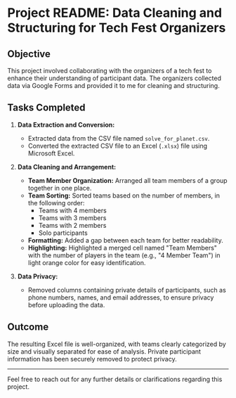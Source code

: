 # Project README: Data Cleaning and Structuring for Tech Fest Organizers

## Objective
This project involved collaborating with the organizers of a tech fest to enhance their understanding of participant data. The organizers collected data via Google Forms and provided it to me for cleaning and structuring.

## Tasks Completed

1. **Data Extraction and Conversion:**
   - Extracted data from the CSV file named `solve_for_planet.csv`.
   - Converted the extracted CSV file to an Excel (`.xlsx`) file using Microsoft Excel.

2. **Data Cleaning and Arrangement:**
   - **Team Member Organization:** Arranged all team members of a group together in one place.
   - **Team Sorting:** Sorted teams based on the number of members, in the following order:
     - Teams with 4 members
     - Teams with 3 members
     - Teams with 2 members
     - Solo participants
   - **Formatting:** Added a gap between each team for better readability.
   - **Highlighting:** Highlighted a merged cell named "Team Members" with the number of players in the team (e.g., "4 Member Team") in light orange color for easy identification.

3. **Data Privacy:**
   - Removed columns containing private details of participants, such as phone numbers, names, and email addresses, to ensure privacy before uploading the data.

## Outcome
The resulting Excel file is well-organized, with teams clearly categorized by size and visually separated for ease of analysis. Private participant information has been securely removed to protect privacy.

---

Feel free to reach out for any further details or clarifications regarding this project.
